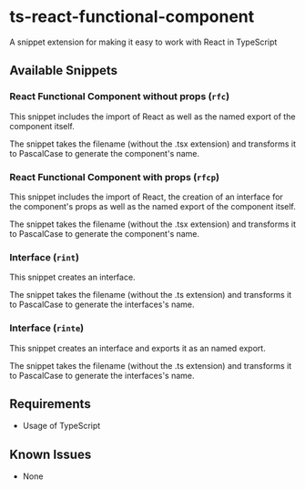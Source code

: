 # ts-react-functional-component

A snippet extension for making it easy to work with React in TypeScript

## Available Snippets

### React Functional Component without props (`rfc`)

This snippet includes the import of React as well as the named export of the component itself.

The snippet takes the filename (without the .tsx extension) and transforms it to PascalCase to generate the component's name.

### React Functional Component with props (`rfcp`)

This snippet includes the import of React, the creation of an interface for the component's props as well as the named export of the component itself.

The snippet takes the filename (without the .tsx extension) and transforms it to PascalCase to generate the component's name.

### Interface (`rint`)

This snippet creates an interface.

The snippet takes the filename (without the .ts extension) and transforms it to PascalCase to generate the interfaces's name.

### Interface (`rinte`)

This snippet creates an interface and exports it as an named export.

The snippet takes the filename (without the .ts extension) and transforms it to PascalCase to generate the interfaces's name.

## Requirements

* Usage of TypeScript

## Known Issues

* None
